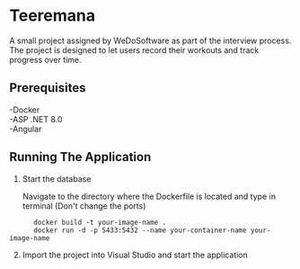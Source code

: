 
# Teeremana

A small project assigned by WeDoSoftware as part of the interview process. The project is designed to let users record their workouts and track progress over time.  


## Prerequisites

-Docker  
-ASP .NET 8.0  
-Angular  


## Running The Application

1.  Start the database

       Navigate to the directory where the Dockerfile is located and type in terminal (Don't change the ports)
```
      docker build -t your-image-name .
      docker run -d -p 5433:5432 --name your-container-name your-image-name
 ```
2. Import the project into Visual Studio and start the application

